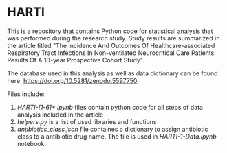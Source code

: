 # HARTI
This is a repository that contains Python code for statistical analysis that was performed during the research study. Study results are summarized in the article titled "The Incidence And Outcomes Of Healthcare-associated Respiratory Tract Infections In Non-ventilated Neurocritical Care Patients: Results Of A 10-year Prospective Cohort Study".

The database used in this analysis as well as data dictionary can be found here: https://doi.org/10.5281/zenodo.5597750

Files include:
1. _HARTI-[1-6]*.ipynb_ files contain python code for all steps of data analysis included in the article
2. _helpers.py_ is a list of used libraries and functions
3. _antibiotics_class.json_ file containes a dictionary to assign antibiotic class to a antibiotic drug name. The file is used in _HARTI-1-Data.ipynb_ notebook.
